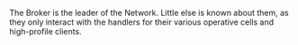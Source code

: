 The Broker is the leader of the Network. Little else is known about them, as they only interact with the handlers for their various operative cells and high-profile clients.
